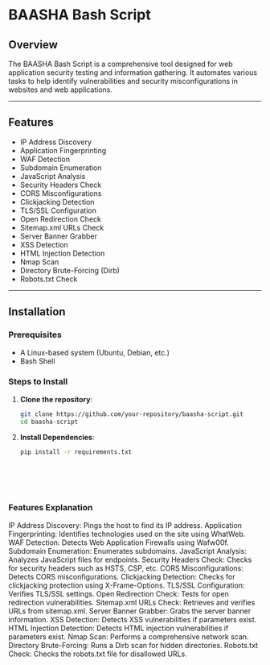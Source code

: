 # BAASHA Bash Script

## Overview

The BAASHA Bash Script is a comprehensive tool designed for web application security testing and information gathering. It automates various tasks to help identify vulnerabilities and security misconfigurations in websites and web applications.

---

## Features

- IP Address Discovery
- Application Fingerprinting
- WAF Detection
- Subdomain Enumeration
- JavaScript Analysis
- Security Headers Check
- CORS Misconfigurations
- Clickjacking Detection
- TLS/SSL Configuration
- Open Redirection Check
- Sitemap.xml URLs Check
- Server Banner Grabber
- XSS Detection
- HTML Injection Detection
- Nmap Scan
- Directory Brute-Forcing (Dirb)
- Robots.txt Check

---

## Installation

### Prerequisites

- A Linux-based system (Ubuntu, Debian, etc.)
- Bash Shell

### Steps to Install

1. **Clone the repository**:

   ```bash
   git clone https://github.com/your-repository/baasha-script.git
   cd baasha-script

2. **Install Dependencies**:

   ```bash
   pip install -r requirements.txt







### Features Explanation

  IP Address Discovery: Pings the host to find its IP address.
  Application Fingerprinting: Identifies technologies used on the site using WhatWeb.
  WAF Detection: Detects Web Application Firewalls using Wafw00f.
  Subdomain Enumeration: Enumerates subdomains.
  JavaScript Analysis: Analyzes JavaScript files for endpoints.
  Security Headers Check: Checks for security headers such as HSTS, CSP, etc.
  CORS Misconfigurations: Detects CORS misconfigurations.
  Clickjacking Detection: Checks for clickjacking protection using X-Frame-Options.
  TLS/SSL Configuration: Verifies TLS/SSL settings.
  Open Redirection Check: Tests for open redirection vulnerabilities.
  Sitemap.xml URLs Check: Retrieves and verifies URLs from sitemap.xml.
  Server Banner Grabber: Grabs the server banner information.
  XSS Detection: Detects XSS vulnerabilities if parameters exist.
  HTML Injection Detection: Detects HTML injection vulnerabilities if parameters exist.
  Nmap Scan: Performs a comprehensive network scan.
  Directory Brute-Forcing: Runs a Dirb scan for hidden directories.
  Robots.txt Check: Checks the robots.txt file for disallowed URLs.
